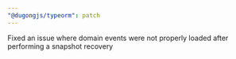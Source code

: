 ```yaml
---
"@dugongjs/typeorm": patch
---
```


Fixed an issue where domain events were not properly loaded after performing a snapshot recovery
